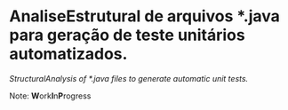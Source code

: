 # AnaliseEstrutural de arquivos *.java para geração de teste unitários automatizados.

<i>StructuralAnalysis of *.java files to generate automatic unit tests. </i>

Note: <b>W</b>ork<b>I</b>n<b>P</b>rogress
